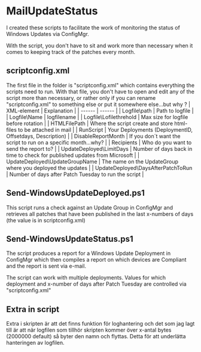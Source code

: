 # MailUpdateStatus

I created these scripts to facilitate the work of monitoring the status of Windows Updates via ConfigMgr.

With the script, you don't have to sit and work more than necessary when it comes to keeping track of the patches every month.
## scriptconfig.xml
The first file in the folder is "scriptconfig.xml" which contains everything the scripts need to run. With that file, you don't have to open and edit any of the script more than necessary, or rather only if you can rename "scriptconfig.xml" to something else or put it somewhere else...but why ?
| XML-element | Explanation |
| ------ | ------ |
| Logfile\path | Path to logfile |
| Logfile\Name | logfilename |
| Logfile\Lofilethrehold | Max size for logfile before rotation |
| HTMLFilePath | Where the script create and store html-files to be attached in mail |
| RunScript | Your Deployments (DeploymentID, Offsetdays, Description) |
| DisableReportMonth | If you don´t want the script to run on a specific month...why? |
| Recipients | Who do you want to send the report to? |
| UpdateDeployed\LimitDays | Number of days back in time to check for published updates from Microsoft |
| UpdateDeployed\UpdateGroupName | The name on the UpdateGroup where you deployed the updates |
| UpdateDeployed\DaysAfterPatchToRun | Number of days after Patch Tuesday to run the script |

## Send-WindowsUpdateDeployed.ps1
This script runs a check against an Update Group in ConfigMgr and retrieves all patches that have been published in the last x-numbers of days (the value is in scriptconfig.xml)
## Send-WindowsUpdateStatus.ps1
The script produces a report for a Windows Update Deployment in ConfigMgr which then compiles a report on which devices are Compliant and the report is sent via e-mail.

The script can work with multiple deployments. Values ​​for which deployment and x-number of days after Patch Tuesday are controlled via "scriptconfig.xml"
## Extra in script
Extra i skripten är att det finns funktion för loghantering och det som jag lagt till är att när logfilen som tillhör skripten kommer över x-antal bytes (2000000 default) så byter den  namn och flyttas. Detta för att underlätta hanteringen av logfilen.
